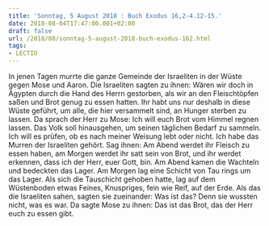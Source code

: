 ```yaml
---
title: 'Sonntag, 5 August 2018 : Buch Exodus 16,2-4.12-15.'
date: 2018-08-04T17:47:00.001+02:00
draft: false
url: /2018/08/sonntag-5-august-2018-buch-exodus-162.html
tags: 
- LECTIO
---
```


In jenen Tagen murrte die ganze Gemeinde der Israeliten in der Wüste gegen Mose und Aaron. Die Israeliten sagten zu ihnen: Wären wir doch in Ägypten durch die Hand des Herrn gestorben, als wir an den Fleischtöpfen saßen und Brot genug zu essen hatten. Ihr habt uns nur deshalb in diese Wüste geführt, um alle, die hier versammelt sind, an Hunger sterben zu lassen. Da sprach der Herr zu Mose: Ich will euch Brot vom Himmel regnen lassen. Das Volk soll hinausgehen, um seinen täglichen Bedarf zu sammeln. Ich will es prüfen, ob es nach meiner Weisung lebt oder nicht. Ich habe das Murren der Israeliten gehört. Sag ihnen: Am Abend werdet ihr Fleisch zu essen haben, am Morgen werdet ihr satt sein von Brot, und ihr werdet erkennen, dass ich der Herr, euer Gott, bin. Am Abend kamen die Wachteln und bedeckten das Lager. Am Morgen lag eine Schicht von Tau rings um das Lager. Als sich die Tauschicht gehoben hatte, lag auf dem Wüstenboden etwas Feines, Knuspriges, fein wie Reif, auf der Erde. Als das die Israeliten sahen, sagten sie zueinander: Was ist das? Denn sie wussten nicht, was es war. Da sagte Mose zu ihnen: Das ist das Brot, das der Herr euch zu essen gibt.